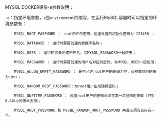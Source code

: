 MYSQL  DOCKER镜像-e参数说明：

`-e`：指定环境参数，`e`是`environment`的缩写，在运行MySQL容器时可以指定的环境参数有：

```
    MYSQL_ROOT_PASSWORD ： root用户的密码，这里设置的初始化密码为`123456`；

    MYSQL_DATABASE ： 运行时需要创建的数据库名称；

    MYSQL_USER ： 运行时需要创建用户名，与MYSQL_PASSWORD一起使用；

    MYSQL_PASSWORD ： 运行时需要创建的用户名对应的密码，与MYSQL_USER一起使用；

    MYSQL_ALLOW_EMPTY_PASSWORD ： 是否允许root用户的密码为空，该参数对应的值为:yes；

    MYSQL_RANDOM_ROOT_PASSWORD：为root用户生成随机密码；

    MYSQL_ONETIME_PASSWORD ： 设置root用户的密码必须在第一次登陆时修改（只对5.6以上的版本支持）。

    MYSQL_ROOT_PASSWORD 和 MYSQL_RANDOM_ROOT_PASSWORD 两者必须有且只有一个。
```

 

 

 

 

 

 